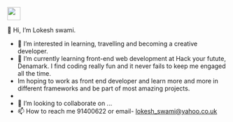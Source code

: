 <a href="http://www.linkedin.com/in/lokesh-swami-a28515ba" target="_blank"><img src="https://sguru.org/wp-content/uploads/2018/02/linkedin-logo-hd-png-3.png" width="30px"></a>

👋 Hi, I’m Lokesh swami. 
- 👀 I’m interested in learning, travelling and becoming a creative developer.
- 🌱 I’m currently learning front-end web development at Hack your futute, Denamark. I find coding really fun and it never fails to keep me engaged all the time. 
- Im hoping to work as front end developer and learn more and more in different frameworks and be part of most amazing projects.
- 
-  💞️ I’m looking to collaborate on ...
- 📫 How to reach me 91400622 or email- lokesh_swami@yahoo.co.uk 


<!---
Lokesh-sw/Lokesh-sw is a ✨ special ✨ repository because its `README.md` (this file) appears on your GitHub profile.
You can click the Preview link to take a look at your changes.
--->
